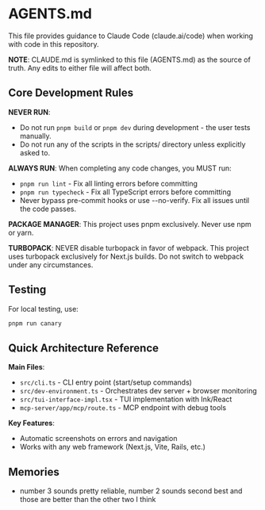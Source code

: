 # AGENTS.md

This file provides guidance to Claude Code (claude.ai/code) when working with code in this repository.

**NOTE**: CLAUDE.md is symlinked to this file (AGENTS.md) as the source of truth. Any edits to either file will affect both.

## Core Development Rules

**NEVER RUN**: 
- Do not run `pnpm build` or `pnpm dev` during development - the user tests manually.
- Do not run any of the scripts in the scripts/ directory unless explicitly asked to.

**ALWAYS RUN**: When completing any code changes, you MUST run:
- `pnpm run lint` - Fix all linting errors before committing
- `pnpm run typecheck` - Fix all TypeScript errors before committing
- Never bypass pre-commit hooks or use --no-verify. Fix all issues until the code passes.

**PACKAGE MANAGER**: This project uses pnpm exclusively. Never use npm or yarn.

**TURBOPACK**: NEVER disable turbopack in favor of webpack. This project uses turbopack exclusively for Next.js builds. Do not switch to webpack under any circumstances.

## Testing

For local testing, use:
```bash
pnpm run canary
```

## Quick Architecture Reference

**Main Files**:
- `src/cli.ts` - CLI entry point (start/setup commands)
- `src/dev-environment.ts` - Orchestrates dev server + browser monitoring
- `src/tui-interface-impl.tsx` - TUI implementation with Ink/React
- `mcp-server/app/mcp/route.ts` - MCP endpoint with debug tools

**Key Features**:
- Automatic screenshots on errors and navigation
- Works with any web framework (Next.js, Vite, Rails, etc.)

## Memories

- number 3 sounds pretty reliable, number 2 sounds second best and those are better than the other two I think